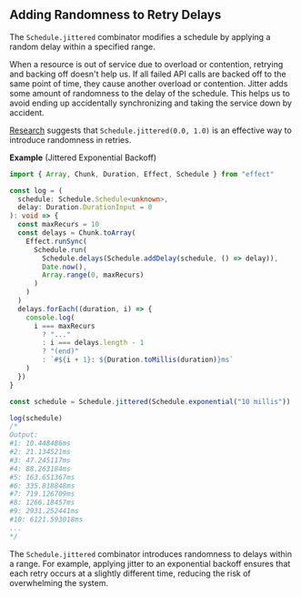 ## Adding Randomness to Retry Delays

The `Schedule.jittered` combinator modifies a schedule by applying a random delay within a specified range.

When a resource is out of service due to overload or contention, retrying and backing off doesn't help us. If all failed API calls are backed off to the same point of time, they cause another overload or contention. Jitter adds some amount of randomness to the delay of the schedule. This helps us to avoid ending up accidentally synchronizing and taking the service down by accident.

[Research](https://aws.amazon.com/blogs/architecture/exponential-backoff-and-jitter/) suggests that `Schedule.jittered(0.0, 1.0)` is an effective way to introduce randomness in retries.

**Example** (Jittered Exponential Backoff)

```ts twoslash collapse={3-26}
import { Array, Chunk, Duration, Effect, Schedule } from "effect"

const log = (
  schedule: Schedule.Schedule<unknown>,
  delay: Duration.DurationInput = 0
): void => {
  const maxRecurs = 10
  const delays = Chunk.toArray(
    Effect.runSync(
      Schedule.run(
        Schedule.delays(Schedule.addDelay(schedule, () => delay)),
        Date.now(),
        Array.range(0, maxRecurs)
      )
    )
  )
  delays.forEach((duration, i) => {
    console.log(
      i === maxRecurs
        ? "..."
        : i === delays.length - 1
        ? "(end)"
        : `#${i + 1}: ${Duration.toMillis(duration)}ms`
    )
  })
}

const schedule = Schedule.jittered(Schedule.exponential("10 millis"))

log(schedule)
/*
Output:
#1: 10.448486ms
#2: 21.134521ms
#3: 47.245117ms
#4: 88.263184ms
#5: 163.651367ms
#6: 335.818848ms
#7: 719.126709ms
#8: 1266.18457ms
#9: 2931.252441ms
#10: 6121.593018ms
...
*/
```

The `Schedule.jittered` combinator introduces randomness to delays within a range. For example, applying jitter to an exponential backoff ensures that each retry occurs at a slightly different time, reducing the risk of overwhelming the system.
